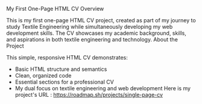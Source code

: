 My First One-Page HTML CV
Overview

This is my first one-page HTML CV project, created as part of my journey to study Textile Engineering while simultaneously developing my web development skills. The CV showcases my academic background, skills, and aspirations in both textile engineering and technology.
About the Project

This simple, responsive HTML CV demonstrates:
* Basic HTML structure and semantics
* Clean, organized code
* Essential sections for a professional CV
* My dual focus on textile engineering and web development
 Here is my project's URL : https://roadmap.sh/projects/single-page-cv
